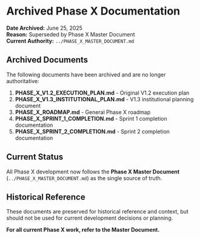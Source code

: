 # Archived Phase X Documentation

**Date Archived:** June 25, 2025  
**Reason:** Superseded by Phase X Master Document  
**Current Authority:** `../PHASE_X_MASTER_DOCUMENT.md`

## Archived Documents

The following documents have been archived and are no longer authoritative:

1. **PHASE_X_V1.2_EXECUTION_PLAN.md** - Original V1.2 execution plan
2. **PHASE_X_V1.3_INSTITUTIONAL_PLAN.md** - V1.3 institutional planning document  
3. **PHASE_X_ROADMAP.md** - General Phase X roadmap
4. **PHASE_X_SPRINT_1_COMPLETION.md** - Sprint 1 completion documentation
5. **PHASE_X_SPRINT_2_COMPLETION.md** - Sprint 2 completion documentation

## Current Status

All Phase X development now follows the **Phase X Master Document** (`../PHASE_X_MASTER_DOCUMENT.md`) as the single source of truth.

## Historical Reference

These documents are preserved for historical reference and context, but should not be used for current development decisions or planning.

**For all current Phase X work, refer to the Master Document.** 